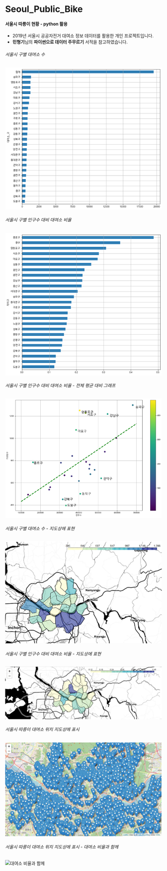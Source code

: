 # Seoul_Public_Bike
#### 서울시 따릉이 현황 - python 활용

- 2019년 서울시 공공자전거 대여소 정보 데이터를 활용한 개인 프로젝트입니다. 
- **민형기**님의 **파이썬으로 데이터 주무르기** 서적을 참고하였습니다.

###### 서울시 구별 대여소 수
![서울시 구별 대여소 수](./image/1.png)

###### 서울시 구별 인구수 대비 대여소 비율
![서울시 구별 인구수 대비 대여소 비율](./image/2.png)

###### 서울시 구별 인구수 대비 대여소 비율 - 전체 평균 대비 그래프
![전체 평균 대비 그래프](./image/3.png)

###### 서울시 구별 대여소 수 - 지도상에 표현
![지도상에 표현](./image/5.jpg)

###### 서울시 구별 인구수 대비 대여소 비율 - 지도상에 표현
![지도상에 표현](./image/4.jpg)

###### 서울시 따릉이 대여소 위치 지도상에 표시
![서울시 따릉이 대여소 위치](./image/6.jpg)

###### 서울시 따릉이 대여소 위치  지도상에 표시 - 대여소 비율과 함께
![대여소 비율과 함께](./image/ㄲ7.jpg)